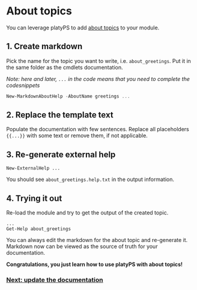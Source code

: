 # About topics

You can leverage platyPS to add [about topics](https://technet.microsoft.com/en-us/library/hh847856.aspx) to your module.

## 1. Create markdown

Pick the name for the topic you want to write, i.e. `about_greetings`.
Put it in the same folder as the cmdlets documentation.

*Note: here and later, `...` in the code means that you need to complete the codesnippets*

```powershell
New-MarkdownAboutHelp -AboutName greetings ...
```

## 2. Replace the template text

Populate the documentation with few sentences.
Replace all placeholders `{{...}}` with some text or remove them, if not applicable.

## 3. Re-generate external help

```
New-ExternalHelp ...
```

You should see `about_greetings.help.txt` in the output information.

## 4. Trying it out

Re-load the module and try to get the output of the created topic.

```
...
Get-Help about_greetings
```

You can always edit the markdown for the about topic and re-generate it.
Markdown now can be viewed as the source of truth for your documentation.

**Congratulations, you just learn how to use platyPS with about topics!**

### [Next: update the documentation](03-Update.md)
